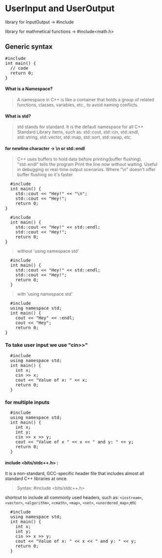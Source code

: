 # UserInput and UserOutput

library for InputOutput -> #include<iostream>

library for mathmetical functions -> #include<math.h> 

## Generic syntax
<pre>
#include <iostream>
int main() {
  // code
  return 0;
}
</pre>

#### What is a Namespace?
> A namespace in C++ is like a container that holds a group of related functions, classes, variables, etc., to avoid naming conflicts.
#### What is std?
> std stands for standard.
> It is the default namespace for all C++ Standard Library items, such as:
> std::cout, std::cin, std::endl, std::string, std::vector, std::map, std::sort, std::swap, etc.
#### for newline character -> \n or std::endl
> C++ uses buffers to hold data before printing(buffer flushing). "std::endl" tells the program Print the line now without waiting. Useful in debugging or real-time output scenarios. Where "\n" doesn't offer buffer flushing so it's faster
<pre>
  #include<iostream>
  int main() {
    std::cout << "Hey!" << "\n";
    std::cout << "Hey!";
    return 0;
}
</pre>
<pre>
  #include<iostream>
  int main() {
    std::cout << "Hey!" << std::endl;
    std::cout << "Hey!";
    return 0;
}
</pre>

>without 'using namespace std'
<pre>
  #include<iostream>
  int main() {
    std::cout << "Hey!" << std::endl;
    std::cout << "Hey!";
    return 0;
  }
</pre>
>with 'using namespace std'
<pre>
  #include<iostream>
  using namespace std;
  int main() {
    cout << "Hey" << :endl;
    cout << "Hey";
    return 0;
}
</pre>


### To take user input we use "cin>>"
<pre>
  #include<iostream>
  using namespace std;
  int main() {
    int x;
    cin >> x;
    cout << "Value of x: " << x;
    return 0;
  }
</pre>

### for multiple inputs
<pre>
  #include<iostream>
  using namespace std;
  int main() {
    int x;
    int y;
    cin >> x >> y;
    cout << "Value of x " << x << " and y: " << y;
    return 0;
  }
</pre>

#### include <bits/stdc++.h> :
  It is a non-standard, GCC-specific header file that includes almost all standard C++ libraries at once.
  > Syntax: #include <bits/stdc++.h>


shortcut to include all commonly used headers, such as: `<iostream>`, `<vector>`, `<algorithm>`, `<cmath>`, `<map>`, `<set>`, `<unordered_map>`,etc
<pre>
  #include<bits/stdc++.h>
  using namespace std;
  int main() {
    int x;
    int y;
    cin >> x >> y;
    cout << "Value of x: " << x << " and y: " << y;
    return 0;
  }
</pre>
